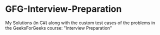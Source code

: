 # GFG-Interview-Preparation
My Solutions (in C#) along with the custom test cases of the problems in the GeeksForGeeks course: "Interview Preparation"
